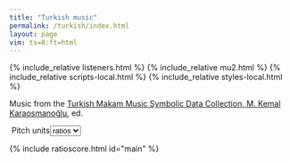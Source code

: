 ```yaml
---
title: "Turkish music"
permalink: /turkish/index.html
layout: page
vim: ts=8:ft=html
---
```


{% include_relative listeners.html %}
{% include_relative mu2.html %}
{% include_relative scripts-local.html %}
{% include_relative styles-local.html %}

Music from the <a target="_blank" href="https://github.com/MTG/SymbTr">Turkish Makam Music Symbolic Data Collection, <a target="_blank" href="https://www.researchgate.net/publication/267365456_A_TURKISH_MAKAM_MUSIC_SYMBOLIC_DATABASE_FOR_MUSIC_INFORMATION_RETRIEVAL_SymbTr">M. Kemal Karaosmanoğlu</a>, ed.

<div style="display:inline-block;" id="songlist"></div>
<nobr><label for="rdf">Pitch&nbsp;units</label><select onchange="playSong(event);" id="rdf">
	<option value="ratio">ratios</option>
	<option value="cents">cents</option>
</select></nobr>
<div style="display:inline-block;" id="pdf"></div>

{% include ratioscore.html id="main" %}
<script type="application/x-ratioscore" id="main">
</script>


